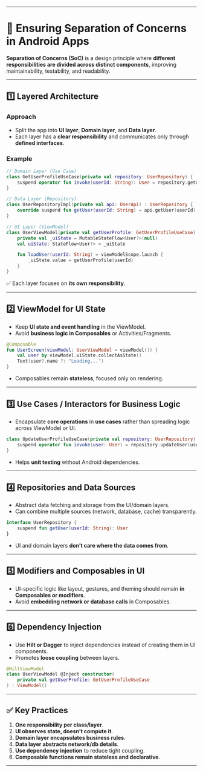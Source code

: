 
---

# 🎯 Ensuring Separation of Concerns in Android Apps

**Separation of Concerns (SoC)** is a design principle where **different responsibilities are divided across distinct components**, improving maintainability, testability, and readability.

---

## 1️⃣ Layered Architecture

### Approach

* Split the app into **UI layer**, **Domain layer**, and **Data layer**.
* Each layer has a **clear responsibility** and communicates only through **defined interfaces**.

### Example

```kotlin
// Domain Layer (Use Case)
class GetUserProfileUseCase(private val repository: UserRepository) {
    suspend operator fun invoke(userId: String): User = repository.getUser(userId)
}

// Data Layer (Repository)
class UserRepositoryImpl(private val api: UserApi) : UserRepository {
    override suspend fun getUser(userId: String) = api.getUser(userId)
}

// UI Layer (ViewModel)
class UserViewModel(private val getUserProfile: GetUserProfileUseCase) : ViewModel() {
    private val _uiState = MutableStateFlow<User?>(null)
    val uiState: StateFlow<User?> = _uiState

    fun loadUser(userId: String) = viewModelScope.launch {
        _uiState.value = getUserProfile(userId)
    }
}
```

✅ Each layer focuses on **its own responsibility**.

---

## 2️⃣ ViewModel for UI State

* Keep **UI state and event handling** in the ViewModel.
* Avoid **business logic in Composables** or Activities/Fragments.

```kotlin
@Composable
fun UserScreen(viewModel: UserViewModel = viewModel()) {
    val user by viewModel.uiState.collectAsState()
    Text(user?.name ?: "Loading...")
}
```

* Composables remain **stateless**, focused only on rendering.

---

## 3️⃣ Use Cases / Interactors for Business Logic

* Encapsulate **core operations** in **use cases** rather than spreading logic across ViewModel or UI.

```kotlin
class UpdateUserProfileUseCase(private val repository: UserRepository) {
    suspend operator fun invoke(user: User) = repository.updateUser(user)
}
```

* Helps **unit testing** without Android dependencies.

---

## 4️⃣ Repositories and Data Sources

* Abstract data fetching and storage from the UI/domain layers.
* Can combine multiple sources (network, database, cache) transparently.

```kotlin
interface UserRepository {
    suspend fun getUser(userId: String): User
}
```

* UI and domain layers **don’t care where the data comes from**.

---

## 5️⃣ Modifiers and Composables in UI

* UI-specific logic like layout, gestures, and theming should remain **in Composables or modifiers**.
* Avoid **embedding network or database calls** in Composables.

---

## 6️⃣ Dependency Injection

* Use **Hilt or Dagger** to inject dependencies instead of creating them in UI components.
* Promotes **loose coupling** between layers.

```kotlin
@HiltViewModel
class UserViewModel @Inject constructor(
    private val getUserProfile: GetUserProfileUseCase
) : ViewModel()
```

---

## ✅ Key Practices

1. **One responsibility per class/layer**.
2. **UI observes state, doesn’t compute it**.
3. **Domain layer encapsulates business rules**.
4. **Data layer abstracts network/db details**.
5. **Use dependency injection** to reduce tight coupling.
6. **Composable functions remain stateless and declarative**.

---

